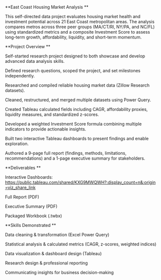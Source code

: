 **East Coast Housing Market Analysis
**

This self-directed data project evaluates housing market health and investment potential across 21 East Coast metropolitan areas. The analysis compares metros across three peer groups (MA/CT/RI, NY/PA, and NC/FL) using standardized metrics and a composite Investment Score to assess long-term growth, affordability, liquidity, and short-term momentum.

**Project Overview
**

Self-started research project designed to both showcase and develop advanced data analysis skills.

Defined research questions, scoped the project, and set milestones independently.

Researched and compiled reliable housing market data (Zillow Research datasets).

Cleaned, restructured, and merged multiple datasets using Power Query.

Created Tableau calculated fields including CAGR, affordability proxies, liquidity measures, and standardized z-scores.

Developed a weighted Investment Score formula combining multiple indicators to provide actionable insights.

Built two interactive Tableau dashboards to present findings and enable exploration.

Authored a 9-page full report (findings, methods, limitations, recommendations) and a 1-page executive summary for stakeholders.

**Deliverables
**

Interactive Dashboards: https://public.tableau.com/shared/KXG9MWQWH?:display_count=n&:origin=viz_share_link 

Full Report (PDF)

Executive Summary (PDF)

Packaged Workbook (.twbx)

**Skills Demonstrated
**

Data cleaning & transformation (Excel Power Query)

Statistical analysis & calculated metrics (CAGR, z-scores, weighted indices)

Data visualization & dashboard design (Tableau)

Research design & professional reporting

Communicating insights for business decision-making
